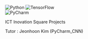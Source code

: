 <img alt="Python" src ="https://img.shields.io/badge/Python-3776AB.svg?&style=for-the-badge&logo=Python&logoColor=white"/>  <img alt="TensorFlow" src ="https://img.shields.io/badge/TensorFlow-FF6F00.svg?&style=for-the-badge&logo=TensorFlow&logoColor=white"/> \
<img alt="PyCharm" src ="https://img.shields.io/badge/PyCharm-39BE6B.svg?&style=for-the-badge&logo=PyCharm&logoColor=white"/>

ICT Inovation Square Projects

Tutor : Jeonhoon Kim (PyCharm_CNN)
